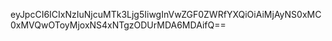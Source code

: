 eyJpcCI6ICIxNzIuNjcuMTk3Ljg5IiwgInVwZGF0ZWRfYXQiOiAiMjAyNS0xMC0xMVQwOToyMjoxNS4xNTgzODUrMDA6MDAifQ==